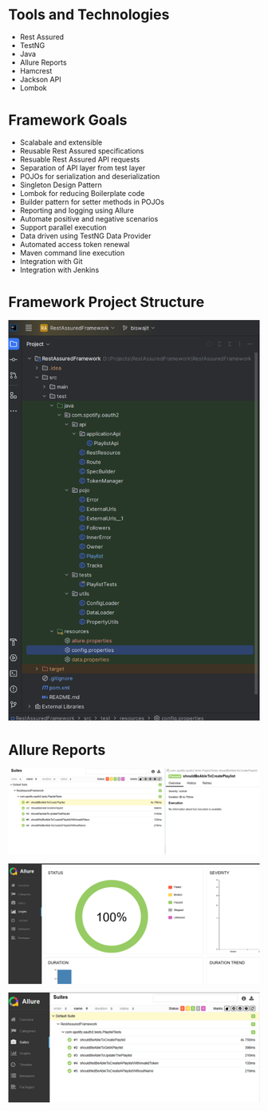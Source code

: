 # Tools and Technologies
- Rest Assured
- TestNG
- Java
- Allure Reports
- Hamcrest
- Jackson API
- Lombok

# Framework Goals
- Scalabale and extensible
- Reusable Rest Assured specifications
- Resuable Rest Assured API requests
- Separation of API layer from test layer
- POJOs for serialization and deserialization
- Singleton Design Pattern
- Lombok for reducing Boilerplate code
- Builder pattern for setter methods in POJOs
- Reporting and logging using Allure
- Automate positive and negative scenarios
- Support parallel execution
- Data driven using TestNG Data Provider
- Automated access token renewal
- Maven command line execution
- Integration with Git
- Integration with Jenkins


# Framework Project Structure
![Framework Project Structure](src/test/resources/Screenshots/Framework%20Project%20Structure.png)


# Allure Reports 
![Allure Reports](src/test/resources/Screenshots/Allure%20Default%20Suite.png)

![Allure Reports](src/test/resources/Screenshots/Allure%20Graphs%20Image.png)

![Allure Reports](src/test/resources/Screenshots/Allure%20Suite%20Image.png)